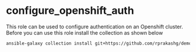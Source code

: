 configure_openshift_auth
==========================
This role can be used to configure authentication on an Openshift cluster. Before you can use this role install the collection as shown below

```sh
ansible-galaxy collection install git+https://github.com/rprakashg/demos.git,main
```

